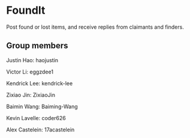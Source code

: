 # FoundIt

Post found or lost items, and receive replies from claimants and finders.

## Group members

Justin Hao: haojustin

Victor Li: eggzdee1

Kendrick Lee: kendrick-lee

Zixiao Jin: ZixiaoJin

Baimin Wang: Baiming-Wang

Kevin Lavelle: coder626

Alex Castelein: 17acastelein
